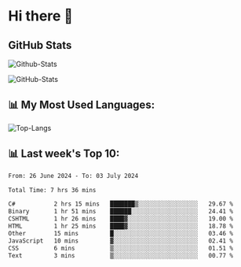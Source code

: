 # Hi there 👋

## GitHub Stats
![Github-Stats](https://github-readme-stats-sigma-five.vercel.app/api?username=ltorson&show_icons=true&theme=radical&count_private=true)

![GitHub-Stats](https://github-readme-stats.vercel.app/api/wakatime?username=LeeTorson&theme=synthwave&size_weight=0.5&count_weight=0.5&title_color=36F9F6&langs_count=10&count_private=true)

## 📊 My Most Used Languages:
![Top-Langs](https://github-readme-stats-sigma-five.vercel.app/api/top-langs/?username=LTorson&layout=compact&langs_count=10)


## 📊 Last week's Top 10:
<!--START_SECTION:waka-->

```txt
From: 26 June 2024 - To: 03 July 2024

Total Time: 7 hrs 36 mins

C#           2 hrs 15 mins   ███████▒░░░░░░░░░░░░░░░░░   29.67 %
Binary       1 hr 51 mins    ██████░░░░░░░░░░░░░░░░░░░   24.41 %
CSHTML       1 hr 26 mins    ████▓░░░░░░░░░░░░░░░░░░░░   19.00 %
HTML         1 hr 25 mins    ████▓░░░░░░░░░░░░░░░░░░░░   18.78 %
Other        15 mins         █░░░░░░░░░░░░░░░░░░░░░░░░   03.46 %
JavaScript   10 mins         ▓░░░░░░░░░░░░░░░░░░░░░░░░   02.41 %
CSS          6 mins          ▒░░░░░░░░░░░░░░░░░░░░░░░░   01.51 %
Text         3 mins          ▒░░░░░░░░░░░░░░░░░░░░░░░░   00.77 %
```

<!--END_SECTION:waka-->
